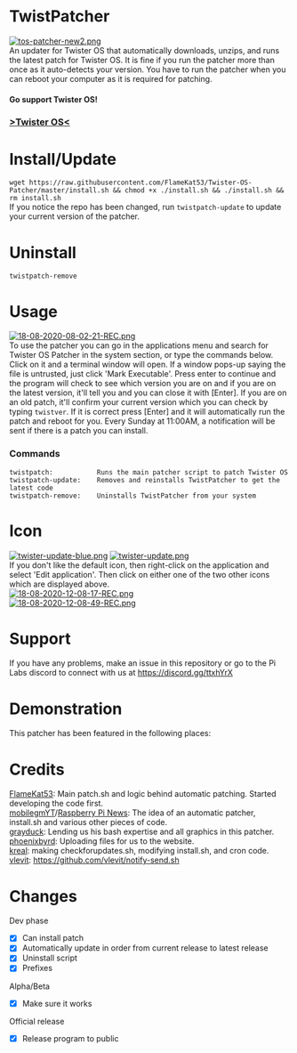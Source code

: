 # TwistPatcher
[![tos-patcher-new2.png](https://i.postimg.cc/rwTFyXLs/tos-patcher-new2.png)](https://postimg.cc/Mvs8tLHJ)<br>
An updater for Twister OS that automatically downloads, unzips, and runs the latest patch for Twister OS. It is fine if you run the patcher more than once as it auto-detects your version. You have to run the patcher when you can reboot your computer as it is required for patching.<br>


#### Go support Twister OS!</br>
### <a href="https://twisteros.com/">>Twister OS<</a>

# Install/Update
`wget https://raw.githubusercontent.com/FlameKat53/Twister-OS-Patcher/master/install.sh && chmod +x ./install.sh && ./install.sh && rm install.sh`<br>
If you notice the repo has been changed, run `twistpatch-update` to update your current version of the patcher.

# Uninstall
`twistpatch-remove`

# Usage
[![18-08-2020-08-02-21-REC.png](https://i.postimg.cc/cHq94jWb/18-08-2020-08-02-21-REC.png)](https://postimg.cc/DWgdxx8r)<br>
To use the patcher you can go in the applications menu and search for Twister OS Patcher in the system section, or type the commands below. Click on it and a terminal window will open. If a window pops-up saying the file is untrusted, just click 'Mark Executable'. Press enter to continue and the program will check to see which version you are on and if you are on the latest version, it'll tell you and you can close it with [Enter]. If you are on an old patch, it'll confirm your current version which you can check by typing `twistver`. If it is correct press [Enter] and it will automatically run the patch and reboot for you. Every Sunday at 11:00AM, a notification will be sent if there is a patch you can install.

### Commands
```
twistpatch:           Runs the main patcher script to patch Twister OS
twistpatch-update:    Removes and reinstalls TwistPatcher to get the latest code
twistpatch-remove:    Uninstalls TwistPatcher from your system
```

# Icon
[![twister-update-blue.png](https://i.postimg.cc/6qNWSdHT/twister-update-blue.png)](https://postimg.cc/HcB1871C)  [![twister-update.png](https://i.postimg.cc/zfgjCcfs/twister-update.png)](https://postimg.cc/xk9MYgM5)<br>
If you don't like the default icon, then right-click on the application and select 'Edit application'. Then click on either one of the two other icons which are displayed above.<br>
[![18-08-2020-12-08-17-REC.png](https://i.postimg.cc/mkVFbMwh/18-08-2020-12-08-17-REC.png)](https://postimg.cc/8fJC47xV)<br>
[![18-08-2020-12-08-49-REC.png](https://i.postimg.cc/MZYBb2Sx/18-08-2020-12-08-49-REC.png)](https://postimg.cc/pypyRSr1)

# Support
If you have any problems, make an issue in this repository or go to the Pi Labs discord to connect with us at https://discord.gg/ttxhYrX

# Demonstration
This patcher has been featured in the following places:


# Credits
[FlameKat53](https://github.com/FlameKat53): Main patch.sh and logic behind automatic patching. Started developing the code first.<br>
[mobilegmYT](https://github.com/mobilegmYT)/[Raspberry Pi News](https://www.youtube.com/channel/UCmp6JswV90SV5agNFGQuWkw): The idea of an automatic patcher, install.sh and various other pieces of code.<br>
[grayduck](https://www.youtube.com/channel/UCgfQjdc5RceRlTGfuthBs7g): Lending us his bash expertise and all graphics in this patcher.<br>
[phoenixbyrd](https://github.com/phoenixbyrd): Uploading files for us to the website.<br>
[kreal](https://github.com/krishenriksen): making checkforupdates.sh, modifying install.sh, and cron code.
[vlevit](https://github.com/vlevit/): https://github.com/vlevit/notify-send.sh

# Changes
Dev phase
- [x] Can install patch
- [x] Automatically update in order from current release to latest release
- [x] Uninstall script
- [x] Prefixes

Alpha/Beta
- [x] Make sure it works

Official release
- [x] Release program to public
